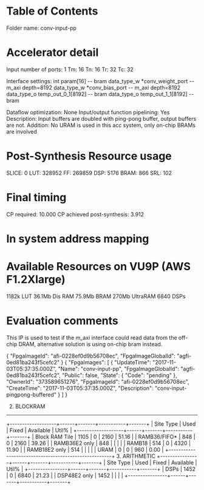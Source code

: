 <span style="display: inline-block;">

# Table of Contents
Folder name: conv-input-pp
# Accelerator detail
Input number of ports: 1
Tm: 16
Tn: 16
Tr: 32
Tc: 32

Interface settings:
int param[16] -- bram
data_type_w *conv_weight_port -- m_axi depth=8192
data_type_w *conv_bias_port  -- m_axi depth=8192
data_type_o   temp_out_0_1[8192] -- bram
data_type_o   temp_out_1_1[8192] -- bram

Dataflow optimization: None
Input/output function pipelining: Yes
Description: Input buffers are doubled with ping-pong buffer, output buffers are not.
Addition: No URAM is used in this acc system, only on-chip BRAMs are involved




# Post-Synthesis Resource usage
SLICE:            0
LUT:         328952
FF:          269859
DSP:           5176
BRAM:           866
SRL:            102
# Final timing
CP required:    10.000
CP achieved post-synthesis:    3.912


# In system address mapping


# Available Resources on VU9P (AWS F1.2Xlarge)
1182k LUT
36.1Mb Dis RAM
75.9Mb BRAM
270Mb  UltraRAM
6840 DSPs


# Evaluation comments
This IP is used to test if the m_axi interface could read data from the off-chip DRAM, alternative solution is using on-chip bram instead.

{
    "FpgaImageId": "afi-0228ef0d9b56708ec", 
    "FpgaImageGlobalId": "agfi-0ed81ba243f5cefc2"
}
{
    "FpgaImages": [
        {
            "UpdateTime": "2017-11-03T05:37:35.000Z", 
            "Name": "conv-input-pp", 
            "FpgaImageGlobalId": "agfi-0ed81ba243f5cefc2", 
            "Public": false, 
            "State": {
                "Code": "pending"
            }, 
            "OwnerId": "373589651276", 
            "FpgaImageId": "afi-0228ef0d9b56708ec", 
            "CreateTime": "2017-11-03T05:37:35.000Z", 
            "Description": "conv-input-pingpong-buffered"
        }
    ]
}


2. BLOCKRAM
-----------
+-------------------+------+-------+-----------+-------+
|     Site Type     | Used | Fixed | Available | Util% |
+-------------------+------+-------+-----------+-------+
| Block RAM Tile    | 1105 |     0 |      2160 | 51.16 |
|   RAMB36/FIFO*    |  848 |     0 |      2160 | 39.26 |
|     RAMB36E2 only |  848 |       |           |       |
|   RAMB18          |  514 |     0 |      4320 | 11.90 |
|     RAMB18E2 only |  514 |       |           |       |
| URAM              |    0 |     0 |       960 |  0.00 |
+------------------------------------------------------+
3. ARITHMETIC
+----------------+------+-------+-----------+-------+
|    Site Type   | Used | Fixed | Available | Util% |
+----------------+------+-------+-----------+-------+
| DSPs           | 1452 |     0 |      6840 | 21.23 |
|   DSP48E2 only | 1452 |       |           |       |
+----------------+------+-------+-----------+-------+
